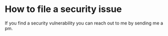 # How to file a security issue

If you find a security vulnerability you can reach out to me by sending me a pm.
